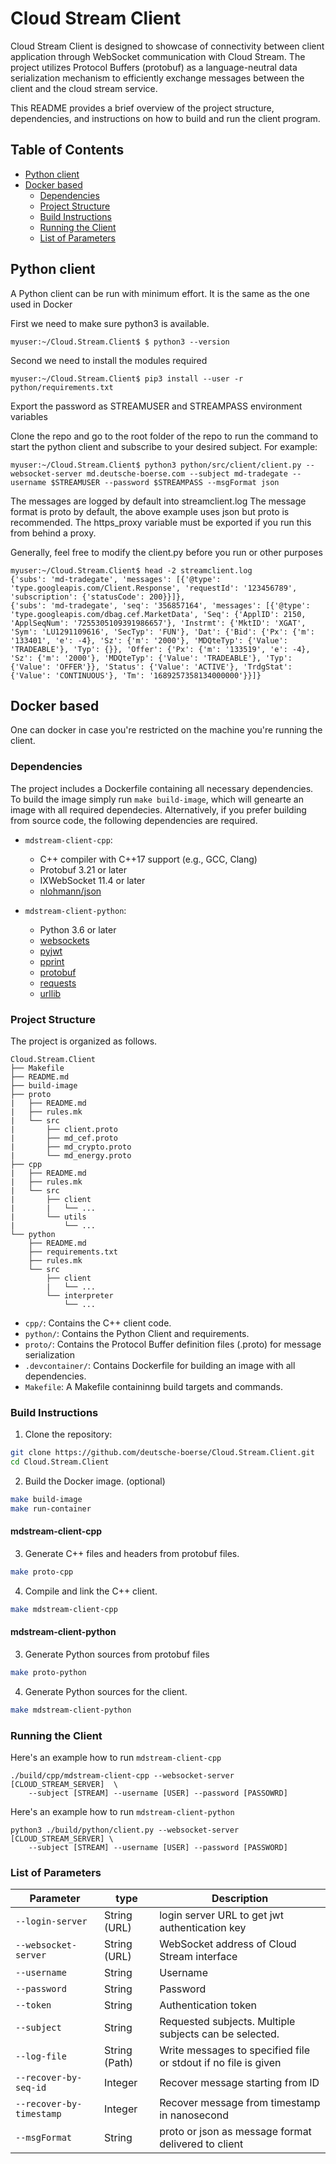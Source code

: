 # Cloud Stream Client
Cloud Stream Client is designed to showcase of connectivity between
client application through WebSocket communication with Cloud Stream.
The project utilizes Protocol Buffers (protobuf) as a 
language-neutral data serialization mechanism to efficiently exchange 
messages between the client and the cloud stream service. 

This README provides a brief overview of the project structure, dependencies,
and instructions on how to build and run the client program.

## Table of Contents
* [Python client](#python-client)
* [Docker based](#docker-based)
  * [Dependencies](#dependencies)
  * [Project Structure](#project-structure)
  * [Build Instructions](#build-instructions)
  * [Running the Client](#running-the-client)
  * [List of Parameters](#list-of-parameters)

## Python client
A Python client can be run with minimum effort. It is the same as the one used in Docker 

First we need to make sure python3 is available.

```myuser:~/Cloud.Stream.Client$ $ python3 --version```

Second we need to install the modules required

```myuser:~/Cloud.Stream.Client$ pip3 install --user -r python/requirements.txt```

Export the password as STREAMUSER and STREAMPASS environment variables

Clone the repo and go to the root folder of the repo to run the command to start the python client and subscribe to your desired subject.
For example:

```myuser:~/Cloud.Stream.Client$ python3 python/src/client/client.py --websocket-server md.deutsche-boerse.com --subject md-tradegate --username $STREAMUSER --password $STREAMPASS --msgFormat json```

The messages are logged by default into streamclient.log
The message format is proto by default, the above example uses json but proto is recommended.
The https_proxy variable must be exported if you run this from behind a proxy.

Generally, feel free to modify the client.py before you run or other purposes
```
myuser:~/Cloud.Stream.Client$ head -2 streamclient.log
{'subs': 'md-tradegate', 'messages': [{'@type': 'type.googleapis.com/Client.Response', 'requestId': '123456789', 'subscription': {'statusCode': 200}}]},
{'subs': 'md-tradegate', 'seq': '356857164', 'messages': [{'@type': 'type.googleapis.com/dbag.cef.MarketData', 'Seq': {'ApplID': 2150, 'ApplSeqNum': '7255305109391986657'}, 'Instrmt': {'MktID': 'XGAT', 'Sym': 'LU1291109616', 'SecTyp': 'FUN'}, 'Dat': {'Bid': {'Px': {'m': '133401', 'e': -4}, 'Sz': {'m': '2000'}, 'MDQteTyp': {'Value': 'TRADEABLE'}, 'Typ': {}}, 'Offer': {'Px': {'m': '133519', 'e': -4}, 'Sz': {'m': '2000'}, 'MDQteTyp': {'Value': 'TRADEABLE'}, 'Typ': {'Value': 'OFFER'}}, 'Status': {'Value': 'ACTIVE'}, 'TrdgStat': {'Value': 'CONTINUOUS'}, 'Tm': '1689257358134000000'}}]}
```


## Docker based
One can docker in case you're restricted on the machine you're running the client.

### Dependencies
The project includes a Dockerfile containing all necessary dependencies.
To build the image simply run `make build-image`, which will genearte an 
image with all required dependecies. Alternatively, if you prefer building 
from source code, the following dependencies are required. 
* `mdstream-client-cpp`:
    - C++ compiler with C++17 support (e.g., GCC, Clang)
    - Protobuf 3.21 or later
    - IXWebSocket 11.4 or later
    - [nlohmann/json](https://github.com/nlohmann/json)

* `mdstream-client-python`:
    - Python 3.6 or later
    - [websockets](https://github.com/aaugustin/websockets)
    - [pyjwt](https://github.com/jpadilla/pyjwt)
    - [pprint](https://docs.python.org/3/library/pprint.html)
    - [protobuf](https://pypi.org/project/protobuf/)
    - [requests](https://github.com/psf/requests)
    - [urllib](https://docs.python.org/3/library/urllib.html)

### Project Structure
The project is organized as follows.
```
Cloud.Stream.Client
├── Makefile
├── README.md
├── build-image
├── proto
|   ├── README.md
|   ├── rules.mk
|   └── src
|       ├── client.proto
|       ├── md_cef.proto
|       ├── md_crypto.proto
|       └── md_energy.proto
├── cpp
|   ├── README.md
|   ├── rules.mk
|   └── src
|       ├── client
|       |   └── ...
|       └── utils
|           └── ...
└── python
    ├── README.md
    ├── requirements.txt
    ├── rules.mk
    └── src
        ├── client
        |   └── ...
        └── interpreter
            └── ...
```

* `cpp/`: Contains the C++ client code.
* `python/`: Contains the Python Client and requirements.
* `proto/`: Contains the Protocol Buffer definition files (.proto) for message serialization
* `.devcontainer/`: Contains Dockerfile for building an image with all dependencies.
* `Makefile`: A Makefile containinng build targets and commands.

### Build Instructions
1. Clone the repository:
```bash
git clone https://github.com/deutsche-boerse/Cloud.Stream.Client.git
cd Cloud.Stream.Client
```

2. Build the Docker image. (optional)
```bash
make build-image
make run-container
```

#### mdstream-client-cpp
3. Generate C++ files and headers from protobuf files.
```bash
make proto-cpp
```

4. Compile and link the C++ client.
```bash
make mdstream-client-cpp
```

#### mdstream-client-python
3. Generate Python sources from protobuf files
```bash
make proto-python
```

4. Generate Python sources for the client.
```bash
make mdstream-client-python
```


### Running the Client
Here's an example how to run `mdstream-client-cpp`
```
./build/cpp/mdstream-client-cpp --websocket-server [CLOUD_STREAM_SERVER]  \
    --subject [STREAM] --username [USER] --password [PASSOWRD]
```

Here's an example how to run `mdstream-client-python`
```
python3 ./build/python/client.py --websocket-server [CLOUD_STREAM_SERVER] \   
    --subject [STREAM] --username [USER] --password [PASSWORD]
```

### List of Parameters
| Parameter                | type          | Description                                            |
| ------------------------ | ------------- | ------------------------------------------------------ |
| `--login-server`         | String (URL)  | login server URL to get jwt authentication key         |
| `--websocket-server`     | String (URL)  | WebSocket address of Cloud Stream interface            |
| `--username`             | String        | Username                                               |
| `--password`             | String        | Password                                               |
| `--token`                | String        | Authentication token                                   |
| `--subject`              | String        | Requested subjects. Multiple subjects can be selected. |
| `--log-file`          | String (Path) | Write messages to specified file or stdout if no file is given |
| `--recover-by-seq-id`    | Integer       | Recover message starting from ID                       |
| `--recover-by-timestamp` | Integer       | Recover message from timestamp in nanosecond           |
| `--msgFormat`            | String        | proto or json as message format delivered to client    |
